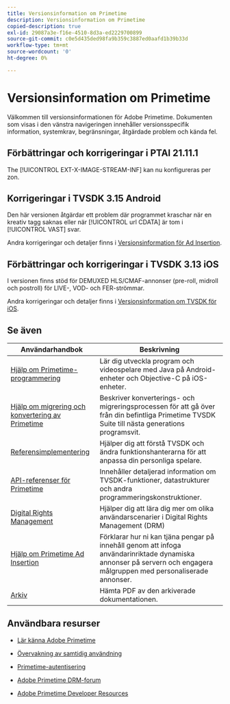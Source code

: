 ```yaml
---
title: Versionsinformation om Primetime
description: Versionsinformation om Primetime
copied-description: true
exl-id: 29087a3e-f16e-4510-8d3a-ed2229700899
source-git-commit: c0e5d435ded98fa9b359c3887ed0aafd1b39b33d
workflow-type: tm+mt
source-wordcount: '0'
ht-degree: 0%

---
```


# Versionsinformation om Primetime

Välkommen till versionsinformationen för Adobe Primetime. Dokumenten som visas i den vänstra navigeringen innehåller versionsspecifik information, systemkrav, begränsningar, åtgärdade problem och kända fel.

## Förbättringar och korrigeringar i PTAI 21.11.1

The [!UICONTROL EXT-X-IMAGE-STREAM-INF] kan nu konfigureras per zon.

## Korrigeringar i TVSDK 3.15 Android

Den här versionen åtgärdar ett problem där programmet kraschar när en kreativ tagg saknas eller när [!UICONTROL url CDATA] är tom i [!UICONTROL VAST] svar.

Andra korrigeringar och detaljer finns i [Versionsinformation för Ad Insertion](/help/release-notes/ptai-21x-release-notes.md).

## Förbättringar och korrigeringar i TVSDK 3.13 iOS

I versionen finns stöd för DEMUXED HLS/CMAF-annonser (pre-roll, midroll och postroll) för LIVE-, VOD- och FER-strömmar.

Andra korrigeringar och detaljer finns i [Versionsinformation om TVSDK för iOS](../release-notes/tvsdk-3x-ios.md).

## Se även

| Användarhandbok | Beskrivning |
|--- |--- |
| [Hjälp om Primetime-programmering](/help/programming/home.md) | Lär dig utveckla program och videospelare med Java på Android-enheter och Objective-C på iOS-enheter. |
| [Hjälp om migrering och konvertering av Primetime](/help/migration-guides/home.md) | Beskriver konverterings- och migreringsprocessen för att gå över från din befintliga Primetime TVSDK Suite till nästa generations programsvit. |
| [Referensimplementering](/help/android-reference-implementation/home.md) | Hjälper dig att förstå TVSDK och ändra funktionshanterarna för att anpassa din personliga spelare. |
| [API-referenser för Primetime](/help/reference/api-references.md) | Innehåller detaljerad information om TVSDK-funktioner, datastrukturer och andra programmeringskonstruktioner. |
| [Digital Rights Management](/help/digital-rights-management/home.md) | Hjälper dig att lära dig mer om olika användarscenarier i Digital Rights Management (DRM) |
| [Hjälp om Primetime Ad Insertion](/help/primetime-ad-insertion/home.md) | Förklarar hur ni kan tjäna pengar på innehåll genom att infoga användarinriktade dynamiska annonser på servern och engagera målgruppen med personaliserade annonser. |
| [Arkiv](https://helpx.adobe.com/primetime/archives.html) | Hämta PDF av den arkiverade dokumentationen. |

## Användbara resurser

* [Lär känna Adobe Primetime](https://www.adobe.com/in/marketing/primetime.html)

* [Övervakning av samtidig användning](https://tve.helpdocsonline.com/concurrency-monitoring-introduction)

* [Primetime-autentisering](https://tve.helpdocsonline.com/home)

* [Adobe Primetime DRM-forum](https://forums.adobe.com/community/adobe_access)

* [Adobe Primetime Developer Resources](https://www.adobe.com/devnet/primetime.html)

